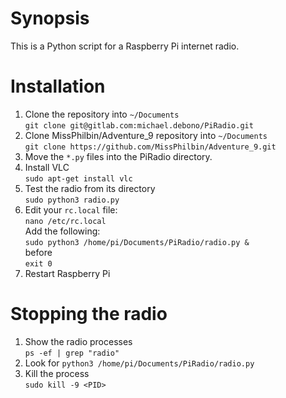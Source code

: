 # Synopsis
This is a Python script for a Raspberry Pi internet radio.

# Installation
1. Clone the repository into `~/Documents`  
   `git clone git@gitlab.com:michael.debono/PiRadio.git`
2. Clone MissPhilbin/Adventure_9 repository into `~/Documents`  
   `git clone https://github.com/MissPhilbin/Adventure_9.git`
3. Move the `*.py` files into the PiRadio directory.
4. Install VLC  
   `sudo apt-get install vlc`
5. Test the radio from its directory  
   `sudo python3 radio.py`
6. Edit your `rc.local` file:  
   `nano /etc/rc.local`  
   Add the following:  
   `sudo python3 /home/pi/Documents/PiRadio/radio.py &`  
   before  
   `exit 0`
7. Restart Raspberry Pi

# Stopping the radio
1. Show the radio processes  
   `ps -ef | grep "radio"`
2. Look for `python3 /home/pi/Documents/PiRadio/radio.py`
3. Kill the process  
  `sudo kill -9 <PID>`
